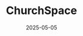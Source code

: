 ---  
layout: startup_page  
title: "ChurchSpace"  
id: "bookchurchspace.com"  
permalink: "/churchspacebookchurchspace.com05052025/"  
website: "http://www.bookchurchspace.com"  
funding_round: ""  
funding_amount: "$1.2M"  
investors: "Black Ops Ventures, Dug Song, Michigan Rise"  
about: "ChurchSpace is a tech startup that helps churches transform their underutilized real estate into community spaces for businesses and local consumers. Their platform offers solutions for shared space and logistics, enabling churches to generate passive income and support community initiatives."  
markets: "Shared Space, Logistics, Community Engagement"  
hq: "Detroit, Michigan, United States"  
founded_year: "2019"  
linkedin: "https://www.linkedin.com/company/church-space"  
twitter: "https://mobile.twitter.com/church_space_"  
instagram: ""  
facebook: "https://www.facebook.com/thechurchspace"  
crunchbase: "https://www.crunchbase.com/organization/church-space"  
pitchbook: "https://pitchbook.com/profiles/company/512384-41"  

date_display: "05-May-2025"  
date: "2025-05-05"

# SEO Optimization  
meta_title: "ChurchSpace -  Funding ($1.2M)"  
meta_description: "ChurchSpace, ChurchSpace is a tech startup that helps churches transform their underutilized real estate into community spaces for businesses and local consumers. ..."  
meta_keywords: "ChurchSpace, Shared Space, Logistics, Community Engagement,  funding"  
canonical_url: "https://startup.projectstartups.com/churchspacebookchurchspace.com05052025/"  
---